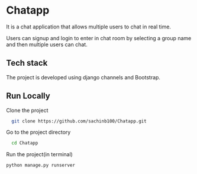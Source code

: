 # Chatapp
It is a chat application that allows multiple users to chat in real time.


Users can signup and login to enter in chat room by selecting  a group name and then multiple users can chat.

## Tech stack

The project is developed using django channels and Bootstrap.

## Run Locally

Clone the project

```bash
  git clone https://github.com/sachinb100/Chatapp.git
```

Go to the project directory

```bash
  cd Chatapp
```

Run the project(in terminal)

```bash
python manage.py runserver
```
